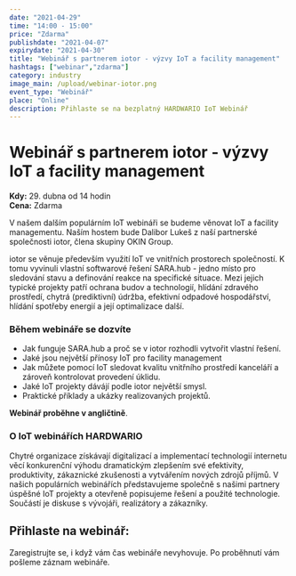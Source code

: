 ```yaml
---
date: "2021-04-29"
time: "14:00 - 15:00"
price: "Zdarma"
publishdate: "2021-04-07"
expirydate: "2021-04-30"
title: "Webinář s partnerem iotor - výzvy IoT a facility management"
hashtags: ["webinar","zdarma"]
category: industry
image_main: /upload/webinar-iotor.png
event_type: "Webinář"
place: "Online"
description: Přihlaste se na bezplatný HARDWARIO IoT Webinář
---
```


<div class = "row">
<div class = "col pr-30">

 <h1 class="font-weight-black font-36 font-md-46 pb-20 pb-md-30 font-md-lnh48">Webinář s partnerem iotor - výzvy IoT a facility management</h1>

<p>
<strong>Kdy:</strong> 29. dubna od 14 hodin<br/>
<strong>Cena:</strong> Zdarma</p>

<p>V našem dalším populárním IoT webináři se budeme věnovat IoT a facility managementu. Naším hostem bude Dalibor Lukeš z naší partnerské společnosti iotor, člena skupiny OKIN Group.</p> 

<p>iotor se věnuje především využití IoT ve vnitřních prostorech společností. K tomu vyvinuli vlastní softwarové řešení SARA.hub - jedno místo pro sledování stavu a definování reakce na specifické situace. Mezi jejich typické projekty patří ochrana budov a technologií, hlídání zdravého prostředí, chytrá (prediktivní) údržba, efektivní odpadové hospodářství, hlídání spotřeby energií a její optimalizace další.</p>

<h3 class="font-weight-black font-22 font-md-28 pb-10 font-md-lnh32">Během webináře se dozvíte</h3>
<ul>
    <li class = "mb-0 pb-0">Jak funguje SARA.hub a proč se v iotor rozhodli vytvořit vlastní řešení.</li>
    <li class = "mb-0 pb-0">Jaké jsou největší přínosy IoT pro facility management</li>
    <li class = "mb-0 pb-0">Jak můžete pomocí IoT sledovat kvalitu vnitřního prostředí kanceláří a zároveň kontrolovat provedení úklidu.</li>
    <li class = "mb-0 pb-0">Jaké IoT projekty dávájí podle iotor největší smysl.</li> 
    <li class = "mb-0 pb-0">Praktické příklady a ukázky realizovaných projektů.</li> 
</ul>

<p><strong>Webinář proběhne v angličtině</strong>.</p>

<h3 class="font-weight-black font-22 font-md-28 pb-10 font-md-lnh32">O IoT webinářích HARDWARIO</h3>
<p>Chytré organizace získávají digitalizací a implementací technologií internetu věcí konkurenční výhodu dramatickým zlepšením své efektivity, produktivity, zákaznické zkušenosti a vytvářením nových zdrojů příjmů. V našich populárních webinářích představujeme společně s našimi partnery úspěšné IoT projekty a otevřeně popisujeme řešení a použité technologie. Součástí je diskuse s vývojáři, realizátory a zákazníky.</p>

</div>
<div class = "col-12 col-md-5">
<div class = "px-10 py-20 mb-20 shadow">
<h2 class = "font-weight-black font-24 font-md-24 mb-20">Přihlaste na webinář:</h2>
<script charset="utf-8" type="text/javascript" src="//js.hsforms.net/forms/shell.js"></script>
<script>
jQuery(window).scroll(function() {
if (!jQuery('.hbspt-form').length) {
hbspt.forms.create({
    portalId: "5453210",
    formId: "fee8aab9-080d-4278-983e-779e1fccaeab"
});
}
});
</script>
<p class = "font-14 font-lnh16">Zaregistrujte se, i když vám čas webináře nevyhovuje. Po proběhnutí vám pošleme záznam webináře.</p>
</div>
</div>
</div>

